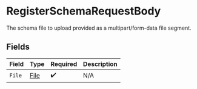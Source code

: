 # RegisterSchemaRequestBody

The schema file to upload provided as a multipart/form-data file segment.


## Fields

| Field                                   | Type                                    | Required                                | Description                             |
| --------------------------------------- | --------------------------------------- | --------------------------------------- | --------------------------------------- |
| `File`                                  | [File](../../Models/Operations/File.md) | :heavy_check_mark:                      | N/A                                     |